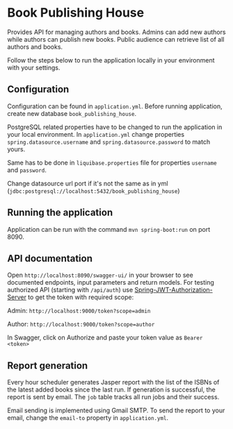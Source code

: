 # Book Publishing House
Provides API for managing authors and books.
Admins can add new authors while authors can publish new books.
Public audience can retrieve list of all authors and books.

Follow the steps below to run the application locally in your environment with your settings.

## Configuration
Configuration can be found in `application.yml`. 
Before running application, create new database `book_publishing_house`.

PostgreSQL related properties have to be changed to run the application in your local environment.
In `application.yml`  change properties `spring.datasource.username` and `spring.datasource.password` to match yours.

Same has to be done in `liquibase.properties` file for properties `username` and `password`. 

Change datasource url port if it's not the same as in yml (`jdbc:postgresql://localhost:5432/book_publishing_house`)

## Running the application
Application can be run with the command `mvn spring-boot:run` on port 8090.

## API documentation
Open `http://localhost:8090/swagger-ui/` in your browser to see documented endpoints,
 input parameters and return models.
For testing authorized API (starting with `/api/auth`) use 
[Spring-JWT-Authorization-Server](https://github.com/dmorozin/Spring-JWT-Authorization-Server) 
to get the token with required scope:

Admin:
`http://localhost:9000/token?scope=admin`

Author:
`http://localhost:9000/token?scope=author`

In Swagger, click on Authorize and paste your token value as `Bearer <token>`

## Report generation
Every hour scheduler generates Jasper report with the list of the ISBNs of the latest added books since the last run.
If generation is successful, the report is sent by email. 
The `job` table tracks all run jobs and their success.

Email sending is implemented using Gmail SMTP.
To send the report to your email, change the `email-to` property in `application.yml`.

